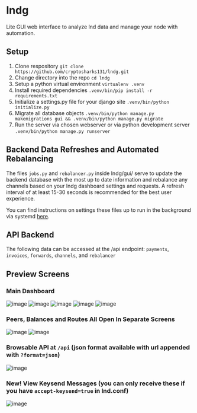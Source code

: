 # lndg
Lite GUI web interface to analyze lnd data and manage your node with automation.

## Setup
1. Clone respository `git clone https://github.com/cryptosharks131/lndg.git`
2. Change directory into the repo `cd lndg`
3. Setup a python virtual environment `virtualenv .venv`
4. Install required dependencies `.venv/bin/pip install -r requirements.txt`
5. Initialize a settings.py file for your django site `.venv/bin/python initialize.py`
6. Migrate all database objects `.venv/bin/python manage.py makemigrations gui && .venv/bin/python manage.py migrate`
7. Run the server via chosen webserver or via python development server `.venv/bin/python manage.py runserver`

## Backend Data Refreshes and Automated Rebalancing
The files `jobs.py` and `rebalancer.py` inside lndg/gui/ serve to update the backend database with the most up to date information and rebalance any channels based on your lndg dashboard settings and requests. A refresh interval of at least 15-30 seconds is recommended for the best user experience.

You can find instructions on settings these files up to run in the background via systemd [here](https://github.com/cryptosharks131/lndg/blob/master/systemd.md).


## API Backend
The following data can be accessed at the /api endpoint: `payments`, `invoices`, `forwards`, `channels`, and `rebalancer`

## Preview Screens
### Main Dashboard
![image](https://user-images.githubusercontent.com/38626122/132701345-7129e4e5-09b8-483e-96eb-bf003171ed3f.png)
![image](https://user-images.githubusercontent.com/38626122/132701473-33611c23-cb91-4496-a9ee-c276f1b35f34.png)
![image](https://user-images.githubusercontent.com/38626122/132701498-5cefa10f-00b3-45e3-9a38-e6512d47b750.png)
![image](https://user-images.githubusercontent.com/38626122/132701518-41e585ae-bac3-413b-a6a2-c202e20fd7f9.png)
![image](https://user-images.githubusercontent.com/38626122/132701532-a129f74f-ee6e-4f03-89c8-e82eef775ab1.png)

### Peers, Balances and Routes All Open In Separate Screens
![image](https://user-images.githubusercontent.com/38626122/132701553-bbab3f27-ac72-4de6-9591-506c6740579b.png)
![image](https://user-images.githubusercontent.com/38626122/132861336-3cb02cad-2b09-4548-8186-a93b2482c40d.png)

### Browsable API at `/api` (json format available with url appended with `?format=json`)
![image](https://user-images.githubusercontent.com/38626122/134045960-13019cd9-715d-43aa-873d-414626369373.png)

### New! View Keysend Messages (you can only receive these if you have `accept-keysend=true` in lnd.conf)
![image](https://user-images.githubusercontent.com/38626122/134045287-086d56e3-5959-4f5f-a06e-cb6d2ac4957c.png)
